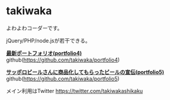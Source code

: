 <h1>takiwaka</h1>

よわよわコーダーです。

jQuery/PHP/node.jsが若干できる。

**[最新ポートフォリオ(portfolio4)](https://takiwaka.sakura.ne.jp/)**
github(https://github.com/takiwaka/portfolio4)

**[サッポロビールさんに商品化してもらったビールの宣伝(portfolio5)](https://takiwaka.com)**
github(https://github.com/takiwaka/portfolio5)

メイン利用はTwitter
https://twitter.com/takiwakashikaku
